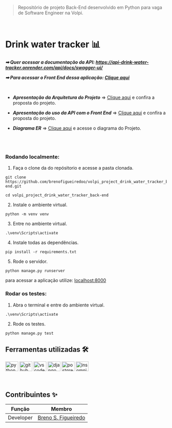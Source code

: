 > Repositório de projeto Back-End desenvolvido em Python para vaga de Software Engineer na Volpi.
 <br />
 
 
 # Drink water tracker 📊  

***➡ Quer acessar a documentação da API: https://api-drink-water-tracker.onrender.com/api/docs/swagger-ui/***

***➡ Para acessar o Front End dessa aplicação: [Clique aqui](https://github.com/brenofigueiredoo/volpi_project_drink_water_tracker_front-end)***

<br />

* ***Apresentação da Arquitetura do Projeto*** => [Clique aqui](https://share.vidyard.com/watch/NKDF1aRVbmsjAeMvh8Lcd5?) e confira a proposta do projeto.
* ***Apresentação do uso da API com o Front End*** => [Clique aqui](https://share.vidyard.com/watch/AMU2Fv6xGATGjqtPcuLwms?) e confira a proposta do projeto.

* ***Diagrama ER*** => [Clique aqui](https://github.com/brenofigueiredoo/volpi_project_drink_water_tracker_back-end/blob/main/diagrama.png) e acesse o diagrama do Projeto.

<br />
&nbsp;

### Rodando localmente:
1. Faça o clone da do repósitorio e acesse a pasta clonada.
```shell
git clone https://github.com/brenofigueiredoo/volpi_project_drink_water_tracker_back-end.git

cd volpi_project_drink_water_tracker_back-end
```
2. Instale o ambiente virtual.
```
python -m venv venv
```
3. Entre no ambiente virtual.
```
.\venv\Scripts\activate
```
4. Instale todas as dependências.
```
pip install -r requirements.txt
```
5. Rode o servidor.
```
python manage.py runserver
```
para acessar a aplicação utilize: [localhost:8000](localhost:8000)
&nbsp;

### Rodar os testes:
1. Abra o terminal e entre do ambiente virtual.
```
.\venv\Scripts\activate
```
2. Rode os testes.
```
python manage.py test
```
## Ferramentas utilizadas 🛠 

 <img align="center" alt="python" height="30" width="40" src="https://cdn.jsdelivr.net/gh/devicons/devicon/icons/python/python-original.svg"> <img align="center" alt="github" height="30" width="40" src="https://cdn.jsdelivr.net/gh/devicons/devicon/icons/github/github-original.svg">
 <img align="center" alt="vscode" height="30" width="40" src="https://cdn.jsdelivr.net/gh/devicons/devicon/icons/vscode/vscode-original.svg"> <img align="center" alt="django" height="30" width="40" src="https://cdn.jsdelivr.net/gh/devicons/devicon/icons/django/django-plain-wordmark.svg">
 <img align="center" alt="postgresql" height="30" width="40" src="https://cdn.jsdelivr.net/gh/devicons/devicon/icons/postgresql/postgresql-original.svg"> 
 <img align="center" alt="insomnia" height="30" width="40" src="https://www.svgrepo.com/show/353904/insomnia.svg">


&nbsp;


## Contribuintes ✨

Função   | Membro
--------- | ------
Developer | [Breno S. Figueiredo](https://www.linkedin.com/in/brenosfigueiredo/)
